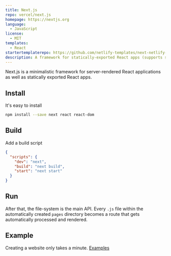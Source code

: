 ```yaml
---
title: Next.js
repo: vercel/next.js
homepage: https://nextjs.org
language:
  - JavaScript
license:
  - MIT
templates:
  - React
startertemplaterepo: https://github.com/netlify-templates/next-netlify-starter
description: A framework for statically-exported React apps (supports server side rendering)
---
```


Next.js is a minimalistic framework for server-rendered React applications as well as statically exported React apps.

## Install

It's easy to install

```sh
npm install --save next react react-dom
```

## Build

Add a build script

```json
{
  "scripts": {
    "dev": "next",
    "build": "next build",
    "start": "next start"
  }
}
```

## Run

After that, the file-system is the main API. Every `.js` file within the automatically created `pages` directory becomes a route that gets automatically processed and rendered.

## Example

Creating a website only takes a minute.
[Examples](https://github.com/vercel/next.js/tree/canary/examples)
